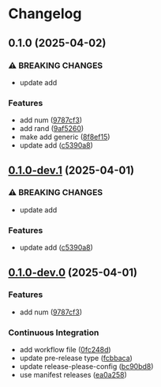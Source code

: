 # Changelog

## 0.1.0 (2025-04-02)


### ⚠ BREAKING CHANGES

* update add

### Features

* add num ([9787cf3](https://github.com/c12i/rp-test/commit/9787cf3ac99e27616c24053240f2e473ef594e75))
* add rand ([9af5260](https://github.com/c12i/rp-test/commit/9af526020dfef19df9c2ec91a61aa4d2b456e6a0))
* make add generic ([8f8ef15](https://github.com/c12i/rp-test/commit/8f8ef157cc32e4a4e422083ac572ebc9ed41aa96))
* update add ([c5390a8](https://github.com/c12i/rp-test/commit/c5390a80925229051abfba3e8966eccb6594fb8b))

## [0.1.0-dev.1](https://github.com/c12i/rp-test/compare/rp-test-v0.1.0-dev.0...rp-test-v0.1.0-dev.1) (2025-04-01)


### ⚠ BREAKING CHANGES

* update add

### Features

* update add ([c5390a8](https://github.com/c12i/rp-test/commit/c5390a80925229051abfba3e8966eccb6594fb8b))

## [0.1.0-dev.0](https://github.com/c12i/rp-test/compare/rp-test-v0.1.0-dev.0...rp-test-v0.1.0-dev.0) (2025-04-01)


### Features

* add num ([9787cf3](https://github.com/c12i/rp-test/commit/9787cf3ac99e27616c24053240f2e473ef594e75))


### Continuous Integration

* add workflow file ([0fc248d](https://github.com/c12i/rp-test/commit/0fc248d2b8746f3c289a411fbdd70d8f8f788f4c))
* update pre-release type ([fcbbaca](https://github.com/c12i/rp-test/commit/fcbbaca856ed4d9d9895c08e271bf6905bfc88bd))
* update release-please-config ([bc90bd8](https://github.com/c12i/rp-test/commit/bc90bd8e7e441978fb5ca827074e94d115e4da8c))
* use manifest releases ([ea0a258](https://github.com/c12i/rp-test/commit/ea0a25812643a13a2fe24565f95c1f04db3948f9))
